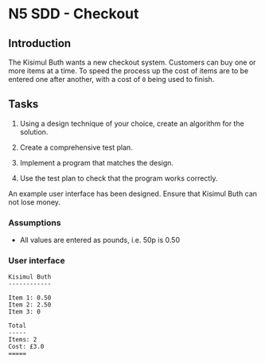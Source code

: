 # N5 SDD - Checkout

## Introduction

The Kisimul Buth wants a new checkout system.  Customers can buy one or more items at a time.  To speed the process up the cost of items are to be entered one after another, with a cost of `0` being used to finish.


## Tasks

1. Using a design technique of your choice, create an algorithm for the solution.

2. Create a comprehensive test plan.

3. Implement a program that matches the design.

4. Use the test plan to check that the program works correctly.

An example user interface has been designed.  Ensure that Kisimul Buth can not lose money.


### Assumptions

* All values are entered as pounds, i.e. 50p is 0.50


### User interface

```
Kisimul Buth
------------

Item 1: 0.50
Item 2: 2.50
Item 3: 0

Total
-----
Items: 2
Cost: £3.0
=====
```

